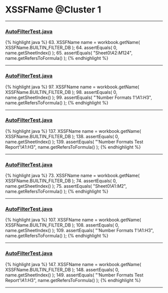 # XSSFName @Cluster 1

***

### [AutoFilterTest.java](https://searchcode.com/codesearch/view/122565098/)
{% highlight java %}
63. XSSFName name = workbook.getName( XSSFName.BUILTIN_FILTER_DB );
64. assertEquals( 0, name.getSheetIndex() );
65. assertEquals( "Sheet0!$A$2:$M$124", name.getRefersToFormula() );
{% endhighlight %}

***

### [AutoFilterTest.java](https://searchcode.com/codesearch/view/122565098/)
{% highlight java %}
97. XSSFName name = workbook.getName( XSSFName.BUILTIN_FILTER_DB );
98. assertEquals( 0, name.getSheetIndex() );
99. assertEquals( "'Number Formats 1'!$A$1:$H$3", name.getRefersToFormula() );
{% endhighlight %}

***

### [AutoFilterTest.java](https://searchcode.com/codesearch/view/122565098/)
{% highlight java %}
137. XSSFName name = workbook.getName( XSSFName.BUILTIN_FILTER_DB );
138. assertEquals( 0, name.getSheetIndex() );
139. assertEquals( "'Number Formats Test Report'!$A$1:$H$3", name.getRefersToFormula() );
{% endhighlight %}

***

### [AutoFilterTest.java](https://searchcode.com/codesearch/view/64531325/)
{% highlight java %}
73. XSSFName name = workbook.getName( XSSFName.BUILTIN_FILTER_DB );
74. assertEquals( 0, name.getSheetIndex() );
75. assertEquals( "Sheet0!$A$1:$M$2", name.getRefersToFormula() );
{% endhighlight %}

***

### [AutoFilterTest.java](https://searchcode.com/codesearch/view/64531325/)
{% highlight java %}
107. XSSFName name = workbook.getName( XSSFName.BUILTIN_FILTER_DB );
108. assertEquals( 0, name.getSheetIndex() );
109. assertEquals( "'Number Formats 1'!$A$1:$H$3", name.getRefersToFormula() );
{% endhighlight %}

***

### [AutoFilterTest.java](https://searchcode.com/codesearch/view/64531325/)
{% highlight java %}
147. XSSFName name = workbook.getName( XSSFName.BUILTIN_FILTER_DB );
148. assertEquals( 0, name.getSheetIndex() );
149. assertEquals( "'Number Formats Test Report'!$A$1:$H$3", name.getRefersToFormula() );
{% endhighlight %}

***

